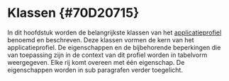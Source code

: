 # Klassen {#70D20715}
In dit hoofdstuk worden de belangrijkste klassen van het <u>applicatieprofiel</u> benoemd en beschreven. Deze klassen vormen de kern van het applicatieprofiel. De eigenschappen en de bijbehorende beperkingen die van toepassing zijn in de context van dit profiel worden in tabelvorm weergegeven. Elke rij komt overeen met één eigenschap. De eigenschappen worden in sub paragrafen verder toegelicht.
<section data-include-format='markdown' data-include='016-Klasse_Dataset_dcatDataset.md'/>
<section data-include-format='markdown' data-include='059-Distributie_dcatDistribution.md'/>
<section data-include-format='markdown' data-include='081-Dataservice_dcatDataService_.md'/>
<section data-include-format='markdown' data-include='088-Legal_foundation_donlLegalFoundation_nieuw.md'/>
<section data-include-format='markdown' data-include='099-Catalogus_dcatCatalog.md'/>
<section data-include-format='markdown' data-include='105-Catalogusrecord_dcatCatalogRecord.md'/>
